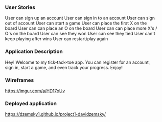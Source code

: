 ### User Stories
User can sign up an account
User can sign in to an account
User can sign out of account
User can start a game
User can place the first X on the board
User can can place an O on the board
User can can place more X's / O's on the board
User can see they won
User can see they tied
User can't keep playing after wins
User can restart/play again

### Application Description
Hey! Welcome to my tick-tack-toe app. You can
register for an account, sign in, start a game, and even track your progress.
Enjoy!


### Wireframes
https://imgur.com/a/HD17xUv

### Deployed application
https://dzemsky1.github.io/project1-davidzemsky/
